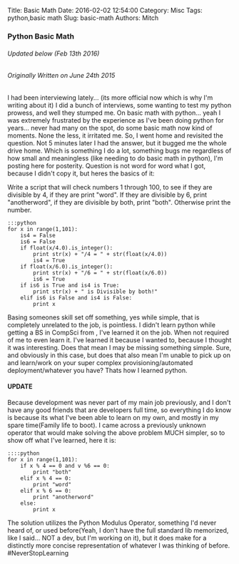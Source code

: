 Title: Basic Math
Date: 2016-02-02 12:54:00
Category: Misc
Tags: python,basic math
Slug: basic-math
Authors: Mitch

### Python Basic Math

###### Updated below (Feb 13th 2016)

###### Originally Written on June 24th 2015

I had been interviewing lately... (its more official now which is why I'm writing about it) I did a bunch of interviews, some wanting to test my python prowess, and well they stumped me.  On basic math with python... yeah I was extremely frustrated by the experience as I've been doing python for years... never had many on the spot, do some basic math now kind of moments.  None the less, it irritated me.  So, I went home and revisited the question.  Not 5 minutes later I had the answer,
but it bugged me the whole drive home.  Which is something I do a lot, something bugs me regardless of how small and meaningless (like needing to do basic math in python), I'm posting here for posterity.  Question is not word for word what I got, because I didn't copy it, but heres the basics of it:

Write a script that will check numbers 1 through 100, to see if they are divisible by 4, if they are print "word".  If they are divisible by 6, print "anotherword", if they are divisible by both, print "both".  Otherwise print the number.

    :::python
    for x in range(1,101):
        is4 = False
        is6 = False
        if float(x/4.0).is_integer():
            print str(x) + "/4 = " + str(float(x/4.0))
            is4 = True
        if float(x/6.0).is_integer():
            print str(x) + "/6 = " + str(float(x/6.0))
            is6 = True
        if is6 is True and is4 is True:
            print str(x) + " is Divisible by both!"
        elif is6 is False and is4 is False:
            print x

Basing someones skill set off something, yes while simple, that is completely unrelated to the job, is pointless.  I didn't learn python while getting a BS in CompSci from <insert college here>, I've learned it on the job.  When not required of me to even learn it.  I've learned it because I wanted to, because I thought it was interesting.  Does that mean I may be missing something simple.  Sure, and obviously in this case, but does that also mean I'm unable to pick up on and learn/work on your super complex provisioning/automated deployment/whatever you have?  Thats how I learned python.

#### UPDATE

Because development was never part of my main job previously, and I don't have any good friends that are developers full time, so everything I do know is because its what I've been able to learn on my own, and mostly in my spare time(Family life to boot).  I came across a previously unknown operator that would make solving the above problem MUCH simpler, so to show off what I've learned, here it is:

    ::::python
    for x in range(1,101):
        if x % 4 == 0 and v %6 == 0:
            print "both"
        elif x % 4 == 0:
            print "word"
        elif x % 6 == 0:
            print "anotherword"
        else:
            print x

The solution utilizes the Python Modulus Operator, something I'd never heard of, or used before(Yeah, I don't have the full standard lib memorized, like I said... NOT a dev, but I'm working on it), but it does make for a distinctly more concise representation of whatever I was thinking of before.  #NeverStopLearning
